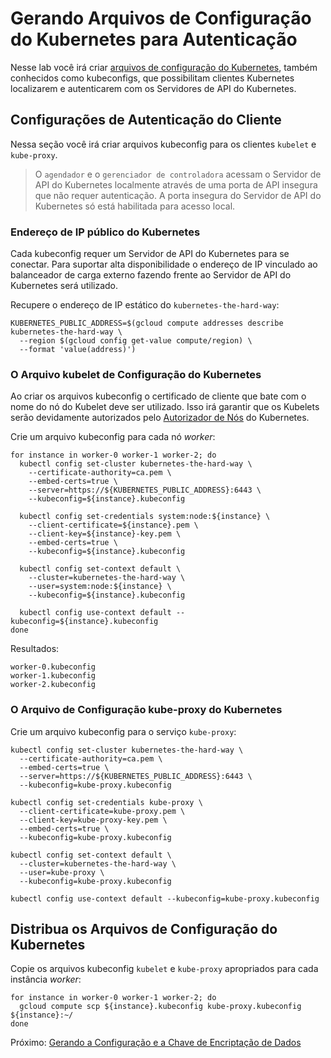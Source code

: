 # Gerando Arquivos de Configuração do Kubernetes para Autenticação

Nesse lab você irá criar [arquivos de configuração do Kubernetes](https://kubernetes.io/docs/concepts/configuration/organize-cluster-access-kubeconfig/), também conhecidos como kubeconfigs, que possibilitam clientes Kubernetes localizarem e autenticarem com os Servidores de API do Kubernetes.

## Configurações de Autenticação do Cliente

Nessa seção você irá criar arquivos kubeconfig para os clientes `kubelet` e `kube-proxy`.

> O `agendador` e o `gerenciador de controladora` acessam o Servidor de API do Kubernetes localmente através de uma porta de API insegura que não requer autenticação. A porta insegura do Servidor de API do Kubernetes só está habilitada para acesso local.

### Endereço de IP público do Kubernetes

Cada kubeconfig requer um Servidor de API do Kubernetes para se conectar. Para suportar alta disponibilidade o endereço de IP vinculado ao balanceador de carga externo fazendo frente ao Servidor de API do Kubernetes será utilizado.

Recupere o endereço de IP estático do `kubernetes-the-hard-way`:

```
KUBERNETES_PUBLIC_ADDRESS=$(gcloud compute addresses describe kubernetes-the-hard-way \
  --region $(gcloud config get-value compute/region) \
  --format 'value(address)')
```

### O Arquivo kubelet de Configuração do Kubernetes

Ao criar os arquivos kubeconfig o certificado de cliente que bate com o nome do nó do Kubelet deve ser utilizado. Isso irá garantir que os Kubelets serão devidamente autorizados pelo [Autorizador de Nós](https://kubernetes.io/docs/admin/authorization/node/) do Kubernetes.

Crie um arquivo kubeconfig para cada nó _worker_:

```
for instance in worker-0 worker-1 worker-2; do
  kubectl config set-cluster kubernetes-the-hard-way \
    --certificate-authority=ca.pem \
    --embed-certs=true \
    --server=https://${KUBERNETES_PUBLIC_ADDRESS}:6443 \
    --kubeconfig=${instance}.kubeconfig

  kubectl config set-credentials system:node:${instance} \
    --client-certificate=${instance}.pem \
    --client-key=${instance}-key.pem \
    --embed-certs=true \
    --kubeconfig=${instance}.kubeconfig

  kubectl config set-context default \
    --cluster=kubernetes-the-hard-way \
    --user=system:node:${instance} \
    --kubeconfig=${instance}.kubeconfig

  kubectl config use-context default --kubeconfig=${instance}.kubeconfig
done
```

Resultados:

```
worker-0.kubeconfig
worker-1.kubeconfig
worker-2.kubeconfig
```

### O Arquivo de Configuração kube-proxy do Kubernetes

Crie um arquivo kubeconfig para o serviço `kube-proxy`:

```
kubectl config set-cluster kubernetes-the-hard-way \
  --certificate-authority=ca.pem \
  --embed-certs=true \
  --server=https://${KUBERNETES_PUBLIC_ADDRESS}:6443 \
  --kubeconfig=kube-proxy.kubeconfig
```

```
kubectl config set-credentials kube-proxy \
  --client-certificate=kube-proxy.pem \
  --client-key=kube-proxy-key.pem \
  --embed-certs=true \
  --kubeconfig=kube-proxy.kubeconfig
```

```
kubectl config set-context default \
  --cluster=kubernetes-the-hard-way \
  --user=kube-proxy \
  --kubeconfig=kube-proxy.kubeconfig
```

```
kubectl config use-context default --kubeconfig=kube-proxy.kubeconfig
```

## Distribua os Arquivos de Configuração do Kubernetes

Copie os arquivos kubeconfig `kubelet` e `kube-proxy` apropriados para cada instância _worker_:

```
for instance in worker-0 worker-1 worker-2; do
  gcloud compute scp ${instance}.kubeconfig kube-proxy.kubeconfig ${instance}:~/
done
```

Próximo: [Gerando a Configuração e a Chave de Encriptação de Dados](06-chaves-encriptacao-dados.md)
